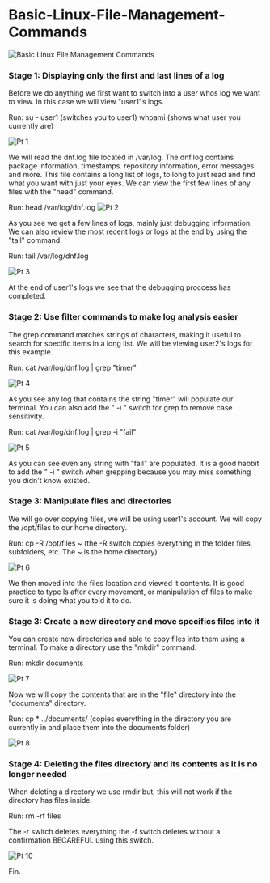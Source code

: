 # Basic-Linux-File-Management-Commands

![Basic Linux File Management Commands](https://github.com/Magee3/Basic-Linux-File-Management-Commands/assets/134301259/5249823e-2af3-4c64-bd3b-fd001dfb1366)

### Stage 1: Displaying only the first and last lines of a log

Before we do anything we first want to switch into a user whos log we want to view. In this case we will view "user1"s logs.

Run:
su - user1  (switches you to user1)
whoami      (shows what user you currently are)

![Pt 1](https://github.com/Magee3/Basic-Linux-File-Management-Commands/assets/134301259/10c98ec2-6ba5-49ce-97bf-73a480b2d0c3)

We will read the dnf.log file located in  /var/log. The dnf.log contains package information, timestamps. repository information, error messages and more. This file
contains a long list of logs, to long to just read and find what you want with just your eyes. We can view the first few lines of any files with the "head" command.

Run: head /var/log/dnf.log
![Pt 2](https://github.com/Magee3/Basic-Linux-File-Management-Commands/assets/134301259/3f6ae3f7-0c65-4f5d-8488-918baf09be1b)

As you see we get a few lines of logs, mainly just debugging information. We can also review the most recent logs or logs at the end by using the "tail" command.

Run: tail /var/log/dnf.log

![Pt 3](https://github.com/Magee3/Basic-Linux-File-Management-Commands/assets/134301259/2c418b0f-f001-4cba-909e-2e7ccad04b9c)

At the end of user1's logs we see that the debugging proccess has completed.

### Stage 2: Use filter commands to make log analysis easier

The grep command matches strings of characters, making it useful to search for specific items in a long list.
We will be viewing user2's logs for this example.

Run: cat /var/log/dnf.log | grep "timer"

![Pt 4](https://github.com/Magee3/Basic-Linux-File-Management-Commands/assets/134301259/8898a23d-0d52-441a-a5eb-210cc7bb2984)

As you see any log that contains the string "timer" will populate our terminal. You can also add the " -i " switch for grep to remove case sensitivity.

Run: cat /var/log/dnf.log | grep -i "fail"

![Pt 5](https://github.com/Magee3/Basic-Linux-File-Management-Commands/assets/134301259/5553828f-46a3-4ec6-97d0-a7bb850372d1)

As you can see even any string with "fail" are populated. It is a good habbit to add the " -i " switch when grepping because you may miss something you
didn't know existed.

### Stage 3: Manipulate files and directories

We will go over copying files, we will be using user1's account. We will copy the /opt/files to our home directory.

Run: cp -R /opt/files ~    (the -R switch copies everything in the folder files, subfolders, etc. The ~ is the home directory)

![Pt 6](https://github.com/Magee3/Basic-Linux-File-Management-Commands/assets/134301259/2f9c7b2b-aed2-48e3-8026-3bb077179e3d)

We then moved into the files location and viewed it contents. It is good practice to type ls after every movement, or manipulation of files to make sure it is doing what you told it to do.

### Stage 3: Create a new directory and move specifics files into it

You can create new directories and able to copy files into them using a terminal. To make a directory use the "mkdir" command.

Run: mkdir documents

![Pt 7](https://github.com/Magee3/Basic-Linux-File-Management-Commands/assets/134301259/717e9a5a-7797-4cd4-a949-02573fce8e74)

Now we will copy the contents that are in the "file" directory into the "documents" directory.

Run: cp * ../documents/   (copies everything in the directory you are currently in and place them into the documents folder)

![Pt 8](https://github.com/Magee3/Basic-Linux-File-Management-Commands/assets/134301259/0aa17f7a-2284-4520-87b7-132b2651afed)

### Stage 4: Deleting the files directory and its contents as it is no longer needed

When deleting a directory we use rmdir but, this will not work if the directory has files inside.

Run: rm -rf files 

The -r switch deletes everything
the -f switch deletes without a confirmation BECAREFUL using this switch.

![Pt 10](https://github.com/Magee3/Basic-Linux-File-Management-Commands/assets/134301259/40c0cb25-ceaa-47c0-af23-24a258e02e1e)


Fin.

